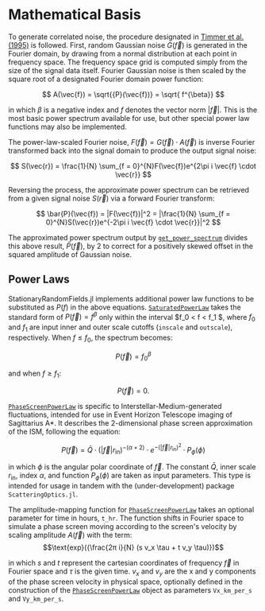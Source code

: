 # Mathematical Basis

To generate correlated noise, the procedure designated in [Timmer et al. (1995)](https://ui.adsabs.harvard.edu/abs/1995A%26A...300..707T/abstract) is followed. First, random Gaussian noise $G(\vec{f})$ is generated in the Fourier domain, by drawing from a normal distribution at each point in frequency space. The frequency space grid is computed simply from the size of the signal data itself. Fourier Gaussian noise is then scaled by the square root of a designated Fourier domain power function: 

$$ A(\vec{f}) = \sqrt{{P}(\vec{f})} = \sqrt{ f^{\beta}} $$

in which $\beta$ is a negative index and $f$ denotes the vector norm $|\vec{f}|$. This is the most basic power spectrum available for use, but other special power law functions may also be implemented.

The power-law-scaled Fourier noise, ${F}(\vec{f}) = {G}(\vec{f}) \cdot {A}(\vec{f})$ is inverse Fourier transformed back into the signal domain to produce the output signal noise:

$$
    S(\vec{r}) = \frac{1}{N} \sum_{f = 0}^{N}F(\vec{f})e^{2\pi i \vec{f} \cdot \vec{r}}
$$ 

Reversing the process, the approximate power spectrum can be retrieved from a given signal noise $S(\vec{r})$ via a forward Fourier transform:

$$
    \bar{P}(\vec{f}) = |F(\vec{f})|^2 = |\frac{1}{N} \sum_{f = 0}^{N}S(\vec{r})e^{-2\pi i \vec{f} \cdot \vec{r}}|^2
$$

The approximated power spectrum output by [`get_power_spectrum`](@ref) divides this above result, $\bar{P}(\vec{f})$, by 2 to correct for a positively skewed offset in the squared amplitude of Gaussian noise.  

## Power Laws

StationaryRandomFields.jl implements additional power law functions to be substituted as $P(f)$ in the above equations. [`SaturatedPowerLaw`](@ref) takes the standard form of $P(\vec{f})=f^{\beta}$ only within the interval $f_0 < f < f_1 $, where $f_0$ and $f_1$ are input inner and outer scale cutoffs (`inscale` and `outscale`), respectively. When ${f}\leq f_0$, the spectrum becomes:

$$P(\vec{f})=f_0^{\beta} $$ 

and when $f\geq f_1$: 

$$ P(\vec{f})=0. $$


[`PhaseScreenPowerLaw`](@ref) is specific to Interstellar-Medium-generated fluctuations, intended for use in Event Horizon Telescope imaging of Sagittarius A*. It describes the 2-dimensional phase screen approximation of the ISM, following the equation:

$$ P(\vec{f} ) = \bar{Q} \cdot (|\vec{f}| r_{\text{in}})^{-(\alpha + 2)} \cdot e^{-(|\vec{f}| r_{\text{in}})^2} \cdot P_{\phi}(\phi)$$

in which $\phi$ is the angular polar coordinate of $\vec{f}$. The constant $\bar{Q}$, inner scale $r_{\text{in}}$, index $\alpha$, and function $P_{\phi}(\phi)$ are taken as input parameters. This type is intended for usage in tandem with the (under-development) package `ScatteringOptics.jl`.

The amplitude-mapping function for [`PhaseScreenPowerLaw`](@ref) takes an optional parameter for time in hours, `t_hr`. The function shifts in Fourier space to simulate a phase screen moving according to the screen's velocity by scaling amplitude $A(\vec{f})$ with the term:
$$\text{exp}({\frac{2π i}{N} (s v_x \tau + t v_y \tau)})$$

in which $s$ and $t$ represent the cartesian coordinates of frequency $\vec{f}$ in Fourier space and $\tau$ is the given time. $v_x$ and $v_y$ are the x and y components of the phase screen velocity in physical space, optionally defined in the construction of the [`PhaseScreenPowerLaw`](@ref) object as parameters `Vx_km_per_s` and `Vy_km_per_s`.
